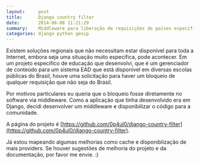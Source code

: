 ```yaml
---
layout:     post
title:      Django country filter
date:       2014-06-08 11:21:29
summary:    Middleware para liberação de requisições de países específicos via Django.
categories: django python geoip
---
```


Existem soluções regionais que não necessitam estar disponível para toda a Internet, embora seja uma situação muito especifica, pode acontecer. Em um projeto especifico de educação que desenvolvi, que é um gerenciador de conteúdo para um sistema EAD que está disponível em diversas escolas públicas do Brasil, houve uma solicitação para haver um bloqueio de qualquer requisição que não seja do Brasil.

Por motivos particulares eu queria que o bloqueio fosse diretamente no software via middleware. Como a aplicação que tinha desenvolvido era em Django, decidi desenvolver um middleware e disponibilizar o código para a comunidade.

A página do projeto é [https://github.com/0p4ul0/django-country-filter](https://github.com/0p4ul0/django-country-filter).

Já estou mapeando algumas melhorias como cache e disponiblização de mais providers.
Se houver sugestões de melhoria do projeto e da documentação, por favor me envie. :)
